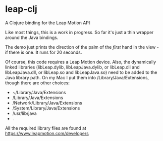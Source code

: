 leap-clj
========

A Clojure binding for the Leap Motion API

Like most things, this is a work in progress. So far it's just a thin wrapper around the Java bindings.

The demo just prints the direction of the palm of the *first* hand in the view - if there is one. It runs for 20 seconds.

Of course, this code requires a Leap Motion device. Also, the dynamically linked libraries (libLeap.dylib, libLeapJava.dylib, or libLeap.dll and libLeapJava.dll, or libLeap.so and libLeapJava.so) need to be added to the Java library path. On my Mac I put them into /Library/Java/Extensions, though there are other choices:
 - ~/Library/Java/Extensions
 - /Library/Java/Extensions
 - /Network/Library/Java/Extensions
 - /System/Library/Java/Extensions
 - /usr/lib/java
 - .

 All the required library files are found at https://www.leapmotion.com/developers
